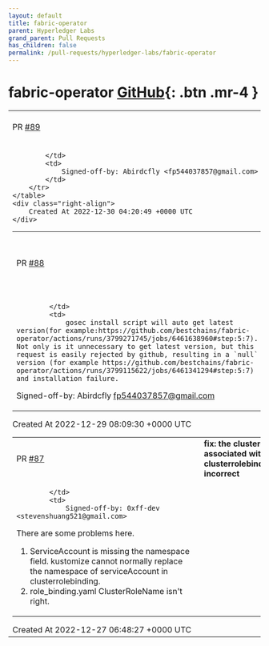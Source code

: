 ```yaml
---
layout: default
title: fabric-operator
parent: Hyperledger Labs
grand_parent: Pull Requests
has_children: false
permalink: /pull-requests/hyperledger-labs/fabric-operator
---
```


# fabric-operator <span class="fs-3 right-align">[GitHub](https://github.com/hyperledger-labs/fabric-operator){: .btn .mr-4 }</span>


<div>
    <table>
        <tr>
            <td>
                PR <a href="https://github.com/hyperledger-labs/fabric-operator/pull/89" class=".btn">#89</a>
            </td>
            <td>
                <b>
                    fix: integration ca test
                </b>
            </td>
        </tr>
        <tr>
            <td>
                
            </td>
            <td>
                Signed-off-by: Abirdcfly <fp544037857@gmail.com>
            </td>
        </tr>
    </table>
    <div class="right-align">
        Created At 2022-12-30 04:20:49 +0000 UTC
    </div>
</div>

<div>
    <table>
        <tr>
            <td>
                PR <a href="https://github.com/hyperledger-labs/fabric-operator/pull/88" class=".btn">#88</a>
            </td>
            <td>
                <b>
                    fix: occasional gosec failure to get version
                </b>
            </td>
        </tr>
        <tr>
            <td>
                
            </td>
            <td>
                gosec install script will auto get latest version(for example:https://github.com/bestchains/fabric-operator/actions/runs/3799271745/jobs/6461638960#step:5:7).  Not only is it unnecessary to get latest version, but this request is easily rejected by github, resulting in a `null` version (for example https://github.com/bestchains/fabric-operator/actions/runs/3799115622/jobs/6461341294#step:5:7) and installation failure.

Signed-off-by: Abirdcfly <fp544037857@gmail.com>
            </td>
        </tr>
    </table>
    <div class="right-align">
        Created At 2022-12-29 08:09:30 +0000 UTC
    </div>
</div>

<div>
    <table>
        <tr>
            <td>
                PR <a href="https://github.com/hyperledger-labs/fabric-operator/pull/87" class=".btn">#87</a>
            </td>
            <td>
                <b>
                    fix: the clusterole name associated with clusterrolebinding is incorrect
                </b>
            </td>
        </tr>
        <tr>
            <td>
                
            </td>
            <td>
                Signed-off-by: 0xff-dev <stevenshuang521@gmail.com>

There are some problems here.
1. ServiceAccount is missing the namespace field. kustomize cannot normally replace the namespace of serviceAccount in clusterrolebinding.
2. role_binding.yaml ClusterRoleName isn't right.
            </td>
        </tr>
    </table>
    <div class="right-align">
        Created At 2022-12-27 06:48:27 +0000 UTC
    </div>
</div>

